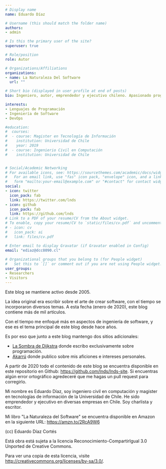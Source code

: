 ```yaml
---
# Display name
name: Eduardo Díaz

# Username (this should match the folder name)
authors:
- admin

# Is this the primary user of the site?
superuser: true

# Role/position
role: Autor

# Organizations/Affiliations
organizations:
- name: La Naturaleza Del Software
  url: ""

# Short bio (displayed in user profile at end of posts)
bio: Ingeniero, autor, emprendedor y ejecutivo chileno. Apasionado programador.

interests:
- Lenguajes de Programación
- Ingeniería de Software
- DevOps

#education:
#  courses:
#  - course: Magister en Tecnología de Información
#    institution: Universidad de Chile
#    year: 2019
#  - course: Ingenierio Civil en Computación
#    institution: Universidad de Chile


# Social/Academic Networking
# For available icons, see: https://sourcethemes.com/academic/docs/widgets/#icons
#   For an email link, use "fas" icon pack, "envelope" icon, and a link in the
#   form "mailto:your-email@example.com" or "#contact" for contact widget.
social:
- icon: twitter
  icon_pack: fab
  link: https://twitter.com/lnds
- icon: github
  icon_pack: fab
  link: https://github.com/lnds
# Link to a PDF of your resume/CV from the About widget.
# To enable, copy your resume/CV to `static/files/cv.pdf` and uncomment the lines below.  
# - icon: cv
#   icon_pack: ai
#   link: files/cv.pdf

# Enter email to display Gravatar (if Gravatar enabled in Config)
email: "ediaz@dcc8090.cl"
  
# Organizational groups that you belong to (for People widget)
#   Set this to `[]` or comment out if you are not using People widget.  
user_groups:
- Researchers
- Visitors
---
```


Este blog se mantiene activo desde 2005. 

La idea original era escribir sobre el arte de crear software, con el tiempo se incorporaron diversos temas. A esta fecha (enero de 2020), este blog contiene más de mil artículos.

Con el tiempo me enfoqué más en aspectos de ingeniería de software, y ese es el tema principal de este blog desde hace años. 

Es por eso que junto a este blog  mantengo dos sitios adicionales:

- [La Sombra de Dijkstra](https://programando.org/) donde escribo exclusivamente sobre programación.
- [Akarrú](https://akarru.com/) donde publico sobre mis aficiones e intereses personales.

A partir de 2020 todo el contenido de este blog se encuentra disponible en este repositorio en Github: https://github.com/lnds/lnds-site. Si encuentras algún error ortográfico agredeceré que me hagas un pull request para corregirlo.


Mi nombre es Eduardo Díaz, soy ingeniero civil en computación y magister en tecnologías de información de la Universidad de Chile. He sido emprendedor y ejecutivo en diversas empresas en Chile. Soy charlista y escritor.

Mi libro "La Naturaleza del Software" se encuentra disponible en Amazon en la siguiente URL: https://amzn.to/2RcA9W6



(cc) Eduardo Díaz Cortés

Está obra está sujeta a la licencia Reconocimiento-CompartirIgual 3.0 Unported de Creative Commons.

Para ver una copia de esta licencia, visite http://creativecommons.org/licenses/by-sa/3.0/.
